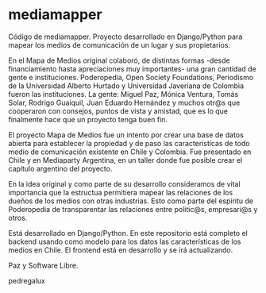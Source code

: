 # mediamapper

Código de mediamapper. Proyecto desarrollado en Django/Python para mapear los medios de comunicación de un lugar y sus propietarios.

En el Mapa de Medios original colaboró, de distintas formas -desde financiamiento hasta apreciaciones muy importantes- una gran cantidad de gente e instituciones. Poderopedia, Open Society Foundations, Periodismo de la Universidad Alberto Hurtado y Universidad Javeriana de Colombia fueron las instituciones. La gente: Miguel Paz, Mónica Ventura, Tomás Solar, Rodrigo Guaiquil, Juan Eduardo Hernández y muchos otr@s que cooperaron con consejos, puntos de vista y amistad, que es lo que finalmente hace que un proyecto tenga buen fin.

El proyecto Mapa de Medios fue un intento por crear una base de datos abierta para establecer la propiedad y de paso las características de todo medio de comunicación existente en Chile y Colombia. Fue presentado en Chile y en Mediaparty Argentina, en un taller donde fue posible crear el capítulo argentino del proyecto.

En la idea original y como parte de su desarrollo consideramos de vital importancia que la estructua permitiera mapear las relaciones de los dueños de los medios con otras industrias. Esto como parte del espíritu de Poderopedia de transparentar las relaciones entre politic@s, empresari@s y otros.

Está desarrollado en Django/Python. En este repositorio está completo el backend usando como modelo para los datos las características de los medios en Chile. El frontend está en desarrollo y se irá actualizando.

Paz y Software Libre.

pedregalux
